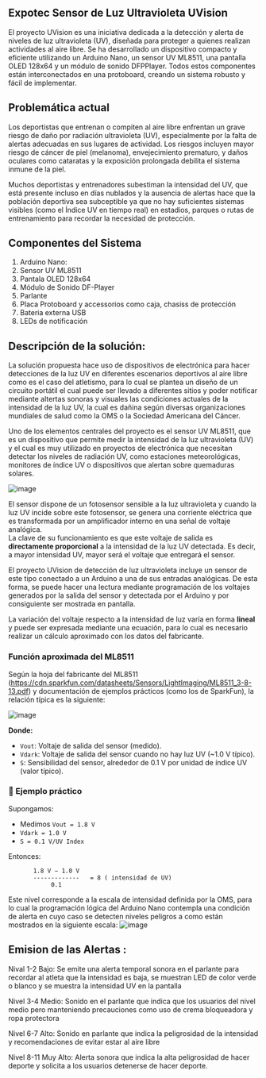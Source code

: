 ## Expotec Sensor de Luz Ultravioleta UVision


El proyecto UVision es una iniciativa dedicada a la detección y alerta de niveles de luz ultravioleta (UV), diseñada para proteger a quienes realizan actividades al aire libre. Se ha desarrollado un dispositivo compacto y eficiente utilizando un Arduino Nano, un sensor UV ML8511, una pantalla OLED 128x64 y un módulo de sonido DFPPlayer. Todos estos componentes están interconectados en una protoboard, creando un sistema robusto y fácil de implementar.


## Problemática actual

Los deportistas que entrenan o compiten al aire libre enfrentan un grave riesgo de daño por radiación ultravioleta (UV), especialmente por la falta de alertas adecuadas en sus lugares de actividad.
Los riesgos  incluyen mayor riesgo de cáncer de piel (melanoma), envejecimiento prematuro, y daños oculares como cataratas y la exposición prolongada debilita el sistema inmune de la piel.   

Muchos deportistas y entrenadores subestiman la intensidad del UV, que está presente incluso en días nublados y la ausencia de alertas hace que la población deportiva sea subceptible ya que no hay suficientes sistemas visibles (como el Índice UV en tiempo real) en estadios, parques o rutas de entrenamiento para recordar la necesidad de protección.


## Componentes del Sistema

1.  Arduino Nano:
2.  Sensor UV ML8511
3.  Pantala OLED 128x64
4.  Módulo de Sonido DF-Player
5.  Parlante
6.  Placa Protoboard y accessorios como caja, chasiss de protección
7.  Bateria externa USB
8.  LEDs de notificación 

## Descripción de la solución:

La solución propuesta hace uso de dispositivos de electrónica para hacer detecciones de la luz UV en diferentes escenarios deportivos al aire libre como es el caso del atletismo, para lo cual se plantea un diseño de un circuito portátil el cual puede ser llevado a diferentes sitios y poder notificar mediante altertas sonoras y visuales las condiciones actuales de la intensidad de la luz UV, la cual es dañina según diversas organizaciones mundiales de salud como la OMS o la Sociedad Americana del Cáncer.

Uno de los elementos centrales del proyecto es el sensor UV ML8511, que es un dispositivo que permite medir la intensidad de la luz ultravioleta (UV) y el cual es muy utilizado en proyectos de electrónica que necesitan detectar los niveles de radiación UV, como estaciones meteorológicas, monitores de índice UV o dispositivos que alertan sobre quemaduras solares.


![image](https://github.com/user-attachments/assets/1fbef57b-d9c9-41c5-a716-51c71ee3cc81)



El sensor dispone de un fotosensor sensible a la luz ultravioleta y cuando la luz UV incide sobre este fotosensor, se genera una corriente eléctrica que es transformada por un amplificador interno en una señal de voltaje analógica.  
La clave de su funcionamiento es que este voltaje de salida es **directamente proporcional** a la intensidad de la luz UV detectada. Es decir, a mayor intensidad UV, mayor será el voltaje que entregará el sensor.

El proyecto UVision de detección de luz ultravioleta incluye un sensor de este tipo conectado a un Arduino a una de sus entradas analógicas. De esta forma, se puede hacer una lectura mediante programación de los voltajes generados por la salida del sensor y detectada por el Arduino y por consiguiente ser mostrada en pantalla.  

La variación del voltaje respecto a la intensidad de luz varía en forma **lineal** y puede ser expresada mediante una ecuación, para lo cual es necesario realizar un cálculo aproximado con los datos del fabricante.

### Función aproximada del ML8511

Según la hoja del fabricante del ML8511 (https://cdn.sparkfun.com/datasheets/Sensors/LightImaging/ML8511_3-8-13.pdf) y documentación de ejemplos prácticos (como los de SparkFun), la relación típica es la siguiente:

  ![image](https://github.com/user-attachments/assets/cfa875eb-fabc-41e8-9c68-04eb4f507986)


**Donde:**

- `Vout`: Voltaje de salida del sensor (medido).
- `Vdark`: Voltaje de salida del sensor cuando no hay luz UV (~1.0 V típico).
- `S`: Sensibilidad del sensor, alrededor de 0.1 V por unidad de índice UV (valor típico).

### 🧪 Ejemplo práctico

Supongamos:

- Medimos `Vout = 1.8 V`
- `Vdark = 1.0 V`
- `S = 0.1 V/UV Index`

Entonces:

           1.8 V − 1.0 V 
           -------------   = 8 ( intensidad de UV) 
                0.1 

Este nivel corresponde a la escala de intensidad definida por la OMS, para lo cual la programación lógica del Arduino Nano contempla una condición de alerta en cuyo caso se detecten niveles peligros a como están mostrados en la siguiente escala:
![image](https://github.com/user-attachments/assets/b4cc2aec-41af-4855-a354-113c0a6284c4)

## Emision de las Alertas :

Nival 1-2 Bajo:  Se emite una alerta temporal sonora en el parlante para recordar al atleta que la intensidad es baja,  se muestran LED de color verde o blanco y se muestra la intensidad UV en la pantalla <br>

Nivel 3-4 Medio: Sonido en el parlante que indica que los usuarios del nivel medio pero manteniendo precauciones como uso de crema bloqueadora y ropa protectora <br>

Nivel 6-7 Alto:  Sonido en parlante que indica la peligrosidad de la intensidad y recomendaciones de evitar estar al aire libre <br>

Nivel 8-11 Muy Alto:  Alerta sonora que indica la alta peligrosidad de hacer deporte y solicita a los usuarios detenerse de hacer deporte. <br>

